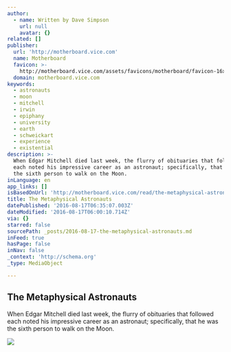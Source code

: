 ```yaml
---
author:
  - name: Written by Dave Simpson
    url: null
    avatar: {}
related: []
publisher:
  url: 'http://motherboard.vice.com'
  name: Motherboard
  favicon: >-
    http://motherboard.vice.com/assets/favicons/motherboard/favicon-16x16.png?v20160720101513
  domain: motherboard.vice.com
keywords:
  - astronauts
  - moon
  - mitchell
  - irwin
  - epiphany
  - university
  - earth
  - schweickart
  - experience
  - existential
description: >-
  When Edgar Mitchell died last week, the flurry of obituaries that followed
  each noted his impressive career as an astronaut; specifically, that he was
  the sixth person to walk on the Moon.
inLanguage: en
app_links: []
isBasedOnUrl: 'http://motherboard.vice.com/read/the-metaphysical-astronauts?utm_source=mbfb'
title: The Metaphysical Astronauts
datePublished: '2016-08-17T06:35:07.003Z'
dateModified: '2016-08-17T06:00:10.714Z'
via: {}
starred: false
sourcePath: _posts/2016-08-17-the-metaphysical-astronauts.md
inFeed: true
hasPage: false
inNav: false
_context: 'http://schema.org'
_type: MediaObject

---
```

<article style=""><h1>The Metaphysical Astronauts</h1><p>When Edgar Mitchell died last week, the flurry of obituaries that followed each noted his impressive career as an astronaut; specifically, that he was the sixth person to walk on the Moon.</p><img src="http://motherboard-images.vice.com/content-images/article/no-id/1455178738311239.jpg" /></article>